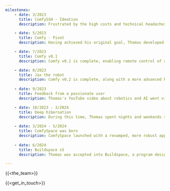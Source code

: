 ```yaml
---
milestones:
    - date: 3/2023
      title: ComfySSH - Ideation
      description: Frustrated by the high costs and technical headaches of screens in his cyberdeck builds, Thomas created ComfySSH. This innovative application makes cyberdeck projects cheaper, easier, more efficient, and higher quality.

    - date: 5/2023
      title: Comfy - Pivot
      description: Having achieved his original goal, Thomas developed a highly optimized wireless communication algorithm for robotics. Now, he aims to simplify all robotics projects with his new application, Comfy.

    - date: 7/2023
      title: Comfy v0.1
      description: Comfy v0.1 is complete, enabling remote control of a small RC car.

    - date: 8/2023
      title: Jax the robot
      description: Comfy v0.2 is complete, along with a more advanced RC car named Jax. Jax features powerful wheels and a top-mounted camera.
      
    - date: 9/2023
      title: Feedback from a passionate user
      description: Thomas's YouTube video about robotics and AI went viral. One viewer, Harooq, enthusiastically used the application and provided valuable feedback on how to improve its design for a modern audience.

    - date: 10/2023 - 3/2024
      title: Deep hibernation
      description: During this time, Thomas spent nights and weekends rebuilding the application for a better user experience. He dedicated significant effort to developing the website, creating YouTube content, and researching the makers and creators market to ensure Comfy was a worthwhile pursuit. During this period, Thomas and Harooq also became close friends.
    
    - date: 3/2024 - 5/2024
      title: ComfySpace was born
      description: ComfySpace launched with a revamped, more robust application that's appealing to makers. It also features a website with valuable robotics lessons and project documentation.
    
    - date: 6/2024
      title: Buildspace s5
      description: Thomas was accepted into Buildspace, a program designed to help people develop their ideas more effectively. During this time, Comfyspace experienced significant growth.

---
```

{{<the_team>}}
<!--{{<milestone>}}-->
{{<get_in_touch>}}
<!--{{<faq>}}-->